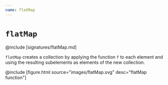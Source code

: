 ```yaml
---
name: flatMap
---
```


# `flatMap`

@include [signatures/flatMap.md]

`flatMap` creates a collection by applying the function `f` to each element and using the resulting subelements as elements of the new collection.

@include [figure.html source="images/flatMap.svg" desc="flatMap function"]
